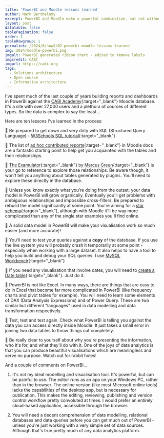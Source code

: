 ```yaml
---
title: 'PowerBI and Moodle lessons learned'
author: Mark Berthelemy
excerpt: PowerBI and Moodle make a powerful combination, but not without some pain  
layout: post
datatable: false
tablePagination: false
order: 1
tableRowgroup: 1
permalink: /2024/0/how5/02-powerbi-moodle-lessons-learned
img: 2024/moodle-powerbi.png
imgalt: PowerBI generated ribbon chart - edited to remove labels
imgcredit: CABI
imgurl: https://cabi.org
tags:
  - Solutions architecture
  - Open source
  - Information architecture
---
```

I've spent much of the last couple of years building reports and dashboards in PowerBI against the [CABI Academy](https://academy.cabi.org){:target="_blank"} Moodle database. It's a site with over 27,000 users and a plethora of courses of different types. So the data is complex to say the least...

Here are ten lessons I've learned in the process:

🔶 Be prepared to get down and very dirty with SQL (Structured Query Language) - [W3Schools SQL tutorial](https://www.w3schools.com/sql/){:target="_blank"}

🔶 The list of [ad hoc contributed reports](https://docs.moodle.org/404/en/ad-hoc_contributed_reports){:target="_blank"} in Moodle docs are a fantastic starting point to help get you acquainted with the tables and their relationships.

🔶 [The Examulator](https://www.examulator.com/er/){:target="_blank"} by [Marcus Green](https://www.linkedin.com/in/marcus-green-228b4a3/){:target="_blank"} is your go to reference to explore those relationships. Be aware though, it won't tell you anything about tables generated by plugins. You'll need to explore these directly in the database.

🔶 Unless you know exactly what you're doing from the outset, your data model in PowerBI will grow organically. Eventually you'll get problems with ambiguous relationships and impossible cross-filters. Be prepared to rebuild the model significantly at some point. You're aiming for a [star schema](https://learn.microsoft.com/en-us/power-bi/guidance/star-schema){:target="_blank"}, although with Moodle it'll be way more complicated than any of the single star examples you'll find online.

🔶 A solid data model in PowerBI will make your visualisation work so much easier (and more accurate)!

🔶 You'll need to test your queries against a **copy** of the database. If you use the live system you will probably crash it temporarily at some point - especially when working with a large dataset. It also helps to have a tool to help you build and debug your SQL queries. I use [MySQL Workbench](https://www.mysql.com/products/workbench/){:target="_blank"}

🔶 If you need any visualisation that involve dates, you will need to [create a Date table](https://learn.microsoft.com/en-us/power-bi/guidance/model-date-tables){:target="_blank"}. Just do it.  

🔶 PowerBI is not like Excel. In many ways, there are things that are easy to do in Excel that become far more complicated in PowerBI (like frequency charts and pivot tables for example). You will need to learn some elements of DAX (Data Analysis Expressions) and of Power Query. These are two similar but different "languages" used in data modelling and data transformation respectively. 

🔶 Test, test and test again. Check what PowerBI is telling you against the data you can access directly inside Moodle. It just takes a small error in joining two data tables to throw things out completely.

🔶 Be really clear to yourself about why you're presenting the information, who it's for, and what they'll do with it. One of the joys of data analytics is that you can produce beautiful visualisations which are meaningless and serve no purpose. Watch out for rabbit holes! 

And a couple of comments on PowerBI...

1. It's not my ideal modelling and visualisation tool. It's powerful, but can be painful to use. The editor runs as an app on your Windows PC, rather than in the browser. The online version (like most Microsoft online tools) lacks the capabilities of the desktop app, but is necessary for publication. This makes the editing, reviewing, publishing and version control workflow pretty convoluted at times. I would prefer an entirely cloud-based application, accessible through the browser.

2. You will need a decent comprehension of data modelling, relational databases and data queries before you can get much out of PowerBI - unless you're just working with a very simple set of data sources. Although that's true pretty much of any data analytics platform.




